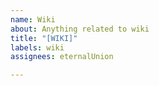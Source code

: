 ```yaml
---
name: Wiki
about: Anything related to wiki
title: "[WIKI]"
labels: wiki
assignees: eternalUnion

---
```



